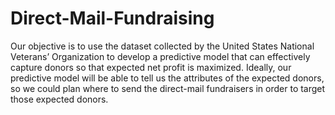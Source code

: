 # Direct-Mail-Fundraising 

Our objective is to use the dataset collected by the United States National Veterans’ Organization to develop a predictive model that can effectively capture donors so that expected net profit is maximized. Ideally, our predictive model will be able to tell us the attributes of the expected donors, so we could plan where to send the direct-mail fundraisers in order to target those expected donors. 
